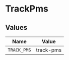 # TrackPms


## Values

| Name        | Value       |
| ----------- | ----------- |
| `TRACK_PMS` | track-pms   |